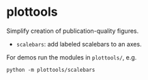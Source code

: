 # plottools
Simplify creation of publication-quality figures.

- `scalebars`: add labeled scalebars to an axes.

For demos run the modules in `plottools/`, e.g.
```
python -m plottools/scalebars
```
